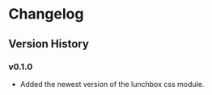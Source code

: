 # Changelog

## Version History

### v0.1.0

- Added the newest version of the lunchbox css module.

